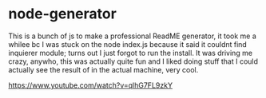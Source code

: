 # node-generator

This is a bunch of js to make a professional ReadME generator, it took me a whilee bc I was stuck on the node index.js because it said it couldnt find inquierer module; turns out I just forgot to run the install. It was driving me crazy, anywho, this was actually quite fun and I liked doing stuff that I could actually see the result of in the actual machine, very cool.

https://www.youtube.com/watch?v=qlhG7FL9zkY